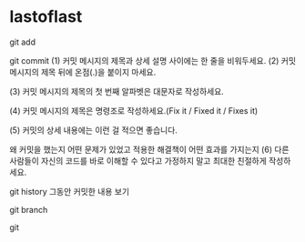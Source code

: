 # lastoflast

git add

git commit
(1) 커밋 메시지의 제목과 상세 설명 사이에는 한 줄을 비워두세요.
(2) 커밋 메시지의 제목 뒤에 온점(.)을 붙이지 마세요.

(3) 커밋 메시지의 제목의 첫 번째 알파벳은 대문자로 작성하세요.

(4) 커밋 메시지의 제목은 명령조로 작성하세요.(Fix it / Fixed it / Fixes it)

(5) 커밋의 상세 내용에는 이런 걸 적으면 좋습니다.

왜 커밋을 했는지
어떤 문제가 있었고
적용한 해결책이 어떤 효과를 가지는지
(6) 다른 사람들이 자신의 코드를 바로 이해할 수 있다고 가정하지 말고 최대한 친절하게 작성하세요. 

 
git history
그동안 커밋한 내용 보기

git branch

git 